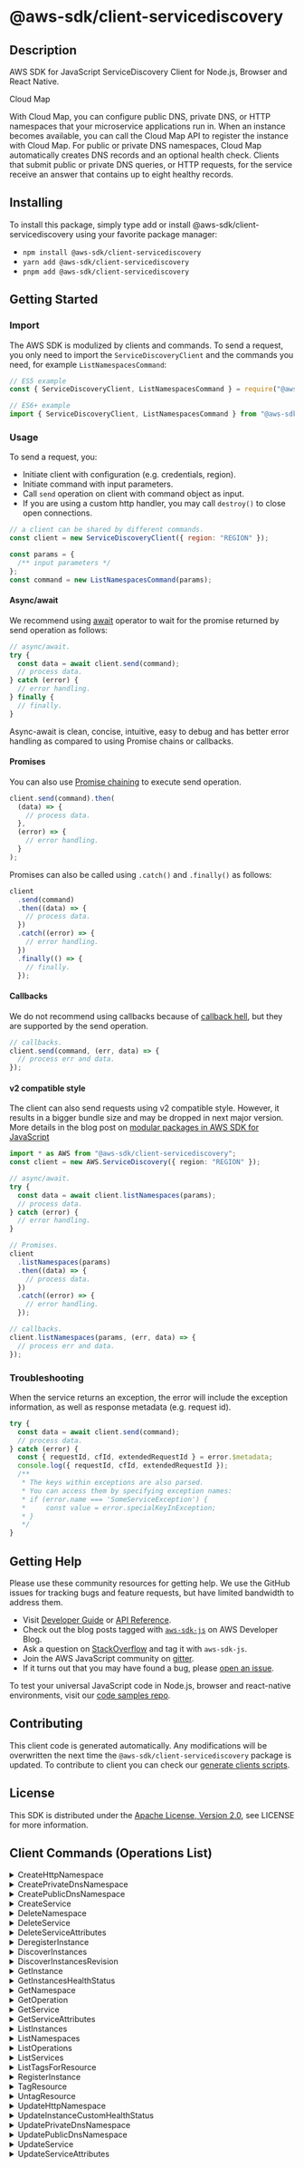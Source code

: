 <!-- generated file, do not edit directly -->

# @aws-sdk/client-servicediscovery

## Description

AWS SDK for JavaScript ServiceDiscovery Client for Node.js, Browser and React Native.

<fullname>Cloud Map</fullname>

<p>With Cloud Map, you can configure public DNS, private DNS, or HTTP namespaces that your
microservice applications run in. When an instance becomes available, you can call the Cloud Map
API to register the instance with Cloud Map. For public or private DNS namespaces, Cloud Map
automatically creates DNS records and an optional health check. Clients that submit public or
private DNS queries, or HTTP requests, for the service receive an answer that contains up to
eight healthy records. </p>

## Installing

To install this package, simply type add or install @aws-sdk/client-servicediscovery
using your favorite package manager:

- `npm install @aws-sdk/client-servicediscovery`
- `yarn add @aws-sdk/client-servicediscovery`
- `pnpm add @aws-sdk/client-servicediscovery`

## Getting Started

### Import

The AWS SDK is modulized by clients and commands.
To send a request, you only need to import the `ServiceDiscoveryClient` and
the commands you need, for example `ListNamespacesCommand`:

```js
// ES5 example
const { ServiceDiscoveryClient, ListNamespacesCommand } = require("@aws-sdk/client-servicediscovery");
```

```ts
// ES6+ example
import { ServiceDiscoveryClient, ListNamespacesCommand } from "@aws-sdk/client-servicediscovery";
```

### Usage

To send a request, you:

- Initiate client with configuration (e.g. credentials, region).
- Initiate command with input parameters.
- Call `send` operation on client with command object as input.
- If you are using a custom http handler, you may call `destroy()` to close open connections.

```js
// a client can be shared by different commands.
const client = new ServiceDiscoveryClient({ region: "REGION" });

const params = {
  /** input parameters */
};
const command = new ListNamespacesCommand(params);
```

#### Async/await

We recommend using [await](https://developer.mozilla.org/en-US/docs/Web/JavaScript/Reference/Operators/await)
operator to wait for the promise returned by send operation as follows:

```js
// async/await.
try {
  const data = await client.send(command);
  // process data.
} catch (error) {
  // error handling.
} finally {
  // finally.
}
```

Async-await is clean, concise, intuitive, easy to debug and has better error handling
as compared to using Promise chains or callbacks.

#### Promises

You can also use [Promise chaining](https://developer.mozilla.org/en-US/docs/Web/JavaScript/Guide/Using_promises#chaining)
to execute send operation.

```js
client.send(command).then(
  (data) => {
    // process data.
  },
  (error) => {
    // error handling.
  }
);
```

Promises can also be called using `.catch()` and `.finally()` as follows:

```js
client
  .send(command)
  .then((data) => {
    // process data.
  })
  .catch((error) => {
    // error handling.
  })
  .finally(() => {
    // finally.
  });
```

#### Callbacks

We do not recommend using callbacks because of [callback hell](http://callbackhell.com/),
but they are supported by the send operation.

```js
// callbacks.
client.send(command, (err, data) => {
  // process err and data.
});
```

#### v2 compatible style

The client can also send requests using v2 compatible style.
However, it results in a bigger bundle size and may be dropped in next major version. More details in the blog post
on [modular packages in AWS SDK for JavaScript](https://aws.amazon.com/blogs/developer/modular-packages-in-aws-sdk-for-javascript/)

```ts
import * as AWS from "@aws-sdk/client-servicediscovery";
const client = new AWS.ServiceDiscovery({ region: "REGION" });

// async/await.
try {
  const data = await client.listNamespaces(params);
  // process data.
} catch (error) {
  // error handling.
}

// Promises.
client
  .listNamespaces(params)
  .then((data) => {
    // process data.
  })
  .catch((error) => {
    // error handling.
  });

// callbacks.
client.listNamespaces(params, (err, data) => {
  // process err and data.
});
```

### Troubleshooting

When the service returns an exception, the error will include the exception information,
as well as response metadata (e.g. request id).

```js
try {
  const data = await client.send(command);
  // process data.
} catch (error) {
  const { requestId, cfId, extendedRequestId } = error.$metadata;
  console.log({ requestId, cfId, extendedRequestId });
  /**
   * The keys within exceptions are also parsed.
   * You can access them by specifying exception names:
   * if (error.name === 'SomeServiceException') {
   *     const value = error.specialKeyInException;
   * }
   */
}
```

## Getting Help

Please use these community resources for getting help.
We use the GitHub issues for tracking bugs and feature requests, but have limited bandwidth to address them.

- Visit [Developer Guide](https://docs.aws.amazon.com/sdk-for-javascript/v3/developer-guide/welcome.html)
  or [API Reference](https://docs.aws.amazon.com/AWSJavaScriptSDK/v3/latest/index.html).
- Check out the blog posts tagged with [`aws-sdk-js`](https://aws.amazon.com/blogs/developer/tag/aws-sdk-js/)
  on AWS Developer Blog.
- Ask a question on [StackOverflow](https://stackoverflow.com/questions/tagged/aws-sdk-js) and tag it with `aws-sdk-js`.
- Join the AWS JavaScript community on [gitter](https://gitter.im/aws/aws-sdk-js-v3).
- If it turns out that you may have found a bug, please [open an issue](https://github.com/aws/aws-sdk-js-v3/issues/new/choose).

To test your universal JavaScript code in Node.js, browser and react-native environments,
visit our [code samples repo](https://github.com/aws-samples/aws-sdk-js-tests).

## Contributing

This client code is generated automatically. Any modifications will be overwritten the next time the `@aws-sdk/client-servicediscovery` package is updated.
To contribute to client you can check our [generate clients scripts](https://github.com/aws/aws-sdk-js-v3/tree/main/scripts/generate-clients).

## License

This SDK is distributed under the
[Apache License, Version 2.0](http://www.apache.org/licenses/LICENSE-2.0),
see LICENSE for more information.

## Client Commands (Operations List)

<details>
<summary>
CreateHttpNamespace
</summary>

[Command API Reference](https://docs.aws.amazon.com/AWSJavaScriptSDK/v3/latest/client/servicediscovery/command/CreateHttpNamespaceCommand/) / [Input](https://docs.aws.amazon.com/AWSJavaScriptSDK/v3/latest/Package/-aws-sdk-client-servicediscovery/Interface/CreateHttpNamespaceCommandInput/) / [Output](https://docs.aws.amazon.com/AWSJavaScriptSDK/v3/latest/Package/-aws-sdk-client-servicediscovery/Interface/CreateHttpNamespaceCommandOutput/)

</details>
<details>
<summary>
CreatePrivateDnsNamespace
</summary>

[Command API Reference](https://docs.aws.amazon.com/AWSJavaScriptSDK/v3/latest/client/servicediscovery/command/CreatePrivateDnsNamespaceCommand/) / [Input](https://docs.aws.amazon.com/AWSJavaScriptSDK/v3/latest/Package/-aws-sdk-client-servicediscovery/Interface/CreatePrivateDnsNamespaceCommandInput/) / [Output](https://docs.aws.amazon.com/AWSJavaScriptSDK/v3/latest/Package/-aws-sdk-client-servicediscovery/Interface/CreatePrivateDnsNamespaceCommandOutput/)

</details>
<details>
<summary>
CreatePublicDnsNamespace
</summary>

[Command API Reference](https://docs.aws.amazon.com/AWSJavaScriptSDK/v3/latest/client/servicediscovery/command/CreatePublicDnsNamespaceCommand/) / [Input](https://docs.aws.amazon.com/AWSJavaScriptSDK/v3/latest/Package/-aws-sdk-client-servicediscovery/Interface/CreatePublicDnsNamespaceCommandInput/) / [Output](https://docs.aws.amazon.com/AWSJavaScriptSDK/v3/latest/Package/-aws-sdk-client-servicediscovery/Interface/CreatePublicDnsNamespaceCommandOutput/)

</details>
<details>
<summary>
CreateService
</summary>

[Command API Reference](https://docs.aws.amazon.com/AWSJavaScriptSDK/v3/latest/client/servicediscovery/command/CreateServiceCommand/) / [Input](https://docs.aws.amazon.com/AWSJavaScriptSDK/v3/latest/Package/-aws-sdk-client-servicediscovery/Interface/CreateServiceCommandInput/) / [Output](https://docs.aws.amazon.com/AWSJavaScriptSDK/v3/latest/Package/-aws-sdk-client-servicediscovery/Interface/CreateServiceCommandOutput/)

</details>
<details>
<summary>
DeleteNamespace
</summary>

[Command API Reference](https://docs.aws.amazon.com/AWSJavaScriptSDK/v3/latest/client/servicediscovery/command/DeleteNamespaceCommand/) / [Input](https://docs.aws.amazon.com/AWSJavaScriptSDK/v3/latest/Package/-aws-sdk-client-servicediscovery/Interface/DeleteNamespaceCommandInput/) / [Output](https://docs.aws.amazon.com/AWSJavaScriptSDK/v3/latest/Package/-aws-sdk-client-servicediscovery/Interface/DeleteNamespaceCommandOutput/)

</details>
<details>
<summary>
DeleteService
</summary>

[Command API Reference](https://docs.aws.amazon.com/AWSJavaScriptSDK/v3/latest/client/servicediscovery/command/DeleteServiceCommand/) / [Input](https://docs.aws.amazon.com/AWSJavaScriptSDK/v3/latest/Package/-aws-sdk-client-servicediscovery/Interface/DeleteServiceCommandInput/) / [Output](https://docs.aws.amazon.com/AWSJavaScriptSDK/v3/latest/Package/-aws-sdk-client-servicediscovery/Interface/DeleteServiceCommandOutput/)

</details>
<details>
<summary>
DeleteServiceAttributes
</summary>

[Command API Reference](https://docs.aws.amazon.com/AWSJavaScriptSDK/v3/latest/client/servicediscovery/command/DeleteServiceAttributesCommand/) / [Input](https://docs.aws.amazon.com/AWSJavaScriptSDK/v3/latest/Package/-aws-sdk-client-servicediscovery/Interface/DeleteServiceAttributesCommandInput/) / [Output](https://docs.aws.amazon.com/AWSJavaScriptSDK/v3/latest/Package/-aws-sdk-client-servicediscovery/Interface/DeleteServiceAttributesCommandOutput/)

</details>
<details>
<summary>
DeregisterInstance
</summary>

[Command API Reference](https://docs.aws.amazon.com/AWSJavaScriptSDK/v3/latest/client/servicediscovery/command/DeregisterInstanceCommand/) / [Input](https://docs.aws.amazon.com/AWSJavaScriptSDK/v3/latest/Package/-aws-sdk-client-servicediscovery/Interface/DeregisterInstanceCommandInput/) / [Output](https://docs.aws.amazon.com/AWSJavaScriptSDK/v3/latest/Package/-aws-sdk-client-servicediscovery/Interface/DeregisterInstanceCommandOutput/)

</details>
<details>
<summary>
DiscoverInstances
</summary>

[Command API Reference](https://docs.aws.amazon.com/AWSJavaScriptSDK/v3/latest/client/servicediscovery/command/DiscoverInstancesCommand/) / [Input](https://docs.aws.amazon.com/AWSJavaScriptSDK/v3/latest/Package/-aws-sdk-client-servicediscovery/Interface/DiscoverInstancesCommandInput/) / [Output](https://docs.aws.amazon.com/AWSJavaScriptSDK/v3/latest/Package/-aws-sdk-client-servicediscovery/Interface/DiscoverInstancesCommandOutput/)

</details>
<details>
<summary>
DiscoverInstancesRevision
</summary>

[Command API Reference](https://docs.aws.amazon.com/AWSJavaScriptSDK/v3/latest/client/servicediscovery/command/DiscoverInstancesRevisionCommand/) / [Input](https://docs.aws.amazon.com/AWSJavaScriptSDK/v3/latest/Package/-aws-sdk-client-servicediscovery/Interface/DiscoverInstancesRevisionCommandInput/) / [Output](https://docs.aws.amazon.com/AWSJavaScriptSDK/v3/latest/Package/-aws-sdk-client-servicediscovery/Interface/DiscoverInstancesRevisionCommandOutput/)

</details>
<details>
<summary>
GetInstance
</summary>

[Command API Reference](https://docs.aws.amazon.com/AWSJavaScriptSDK/v3/latest/client/servicediscovery/command/GetInstanceCommand/) / [Input](https://docs.aws.amazon.com/AWSJavaScriptSDK/v3/latest/Package/-aws-sdk-client-servicediscovery/Interface/GetInstanceCommandInput/) / [Output](https://docs.aws.amazon.com/AWSJavaScriptSDK/v3/latest/Package/-aws-sdk-client-servicediscovery/Interface/GetInstanceCommandOutput/)

</details>
<details>
<summary>
GetInstancesHealthStatus
</summary>

[Command API Reference](https://docs.aws.amazon.com/AWSJavaScriptSDK/v3/latest/client/servicediscovery/command/GetInstancesHealthStatusCommand/) / [Input](https://docs.aws.amazon.com/AWSJavaScriptSDK/v3/latest/Package/-aws-sdk-client-servicediscovery/Interface/GetInstancesHealthStatusCommandInput/) / [Output](https://docs.aws.amazon.com/AWSJavaScriptSDK/v3/latest/Package/-aws-sdk-client-servicediscovery/Interface/GetInstancesHealthStatusCommandOutput/)

</details>
<details>
<summary>
GetNamespace
</summary>

[Command API Reference](https://docs.aws.amazon.com/AWSJavaScriptSDK/v3/latest/client/servicediscovery/command/GetNamespaceCommand/) / [Input](https://docs.aws.amazon.com/AWSJavaScriptSDK/v3/latest/Package/-aws-sdk-client-servicediscovery/Interface/GetNamespaceCommandInput/) / [Output](https://docs.aws.amazon.com/AWSJavaScriptSDK/v3/latest/Package/-aws-sdk-client-servicediscovery/Interface/GetNamespaceCommandOutput/)

</details>
<details>
<summary>
GetOperation
</summary>

[Command API Reference](https://docs.aws.amazon.com/AWSJavaScriptSDK/v3/latest/client/servicediscovery/command/GetOperationCommand/) / [Input](https://docs.aws.amazon.com/AWSJavaScriptSDK/v3/latest/Package/-aws-sdk-client-servicediscovery/Interface/GetOperationCommandInput/) / [Output](https://docs.aws.amazon.com/AWSJavaScriptSDK/v3/latest/Package/-aws-sdk-client-servicediscovery/Interface/GetOperationCommandOutput/)

</details>
<details>
<summary>
GetService
</summary>

[Command API Reference](https://docs.aws.amazon.com/AWSJavaScriptSDK/v3/latest/client/servicediscovery/command/GetServiceCommand/) / [Input](https://docs.aws.amazon.com/AWSJavaScriptSDK/v3/latest/Package/-aws-sdk-client-servicediscovery/Interface/GetServiceCommandInput/) / [Output](https://docs.aws.amazon.com/AWSJavaScriptSDK/v3/latest/Package/-aws-sdk-client-servicediscovery/Interface/GetServiceCommandOutput/)

</details>
<details>
<summary>
GetServiceAttributes
</summary>

[Command API Reference](https://docs.aws.amazon.com/AWSJavaScriptSDK/v3/latest/client/servicediscovery/command/GetServiceAttributesCommand/) / [Input](https://docs.aws.amazon.com/AWSJavaScriptSDK/v3/latest/Package/-aws-sdk-client-servicediscovery/Interface/GetServiceAttributesCommandInput/) / [Output](https://docs.aws.amazon.com/AWSJavaScriptSDK/v3/latest/Package/-aws-sdk-client-servicediscovery/Interface/GetServiceAttributesCommandOutput/)

</details>
<details>
<summary>
ListInstances
</summary>

[Command API Reference](https://docs.aws.amazon.com/AWSJavaScriptSDK/v3/latest/client/servicediscovery/command/ListInstancesCommand/) / [Input](https://docs.aws.amazon.com/AWSJavaScriptSDK/v3/latest/Package/-aws-sdk-client-servicediscovery/Interface/ListInstancesCommandInput/) / [Output](https://docs.aws.amazon.com/AWSJavaScriptSDK/v3/latest/Package/-aws-sdk-client-servicediscovery/Interface/ListInstancesCommandOutput/)

</details>
<details>
<summary>
ListNamespaces
</summary>

[Command API Reference](https://docs.aws.amazon.com/AWSJavaScriptSDK/v3/latest/client/servicediscovery/command/ListNamespacesCommand/) / [Input](https://docs.aws.amazon.com/AWSJavaScriptSDK/v3/latest/Package/-aws-sdk-client-servicediscovery/Interface/ListNamespacesCommandInput/) / [Output](https://docs.aws.amazon.com/AWSJavaScriptSDK/v3/latest/Package/-aws-sdk-client-servicediscovery/Interface/ListNamespacesCommandOutput/)

</details>
<details>
<summary>
ListOperations
</summary>

[Command API Reference](https://docs.aws.amazon.com/AWSJavaScriptSDK/v3/latest/client/servicediscovery/command/ListOperationsCommand/) / [Input](https://docs.aws.amazon.com/AWSJavaScriptSDK/v3/latest/Package/-aws-sdk-client-servicediscovery/Interface/ListOperationsCommandInput/) / [Output](https://docs.aws.amazon.com/AWSJavaScriptSDK/v3/latest/Package/-aws-sdk-client-servicediscovery/Interface/ListOperationsCommandOutput/)

</details>
<details>
<summary>
ListServices
</summary>

[Command API Reference](https://docs.aws.amazon.com/AWSJavaScriptSDK/v3/latest/client/servicediscovery/command/ListServicesCommand/) / [Input](https://docs.aws.amazon.com/AWSJavaScriptSDK/v3/latest/Package/-aws-sdk-client-servicediscovery/Interface/ListServicesCommandInput/) / [Output](https://docs.aws.amazon.com/AWSJavaScriptSDK/v3/latest/Package/-aws-sdk-client-servicediscovery/Interface/ListServicesCommandOutput/)

</details>
<details>
<summary>
ListTagsForResource
</summary>

[Command API Reference](https://docs.aws.amazon.com/AWSJavaScriptSDK/v3/latest/client/servicediscovery/command/ListTagsForResourceCommand/) / [Input](https://docs.aws.amazon.com/AWSJavaScriptSDK/v3/latest/Package/-aws-sdk-client-servicediscovery/Interface/ListTagsForResourceCommandInput/) / [Output](https://docs.aws.amazon.com/AWSJavaScriptSDK/v3/latest/Package/-aws-sdk-client-servicediscovery/Interface/ListTagsForResourceCommandOutput/)

</details>
<details>
<summary>
RegisterInstance
</summary>

[Command API Reference](https://docs.aws.amazon.com/AWSJavaScriptSDK/v3/latest/client/servicediscovery/command/RegisterInstanceCommand/) / [Input](https://docs.aws.amazon.com/AWSJavaScriptSDK/v3/latest/Package/-aws-sdk-client-servicediscovery/Interface/RegisterInstanceCommandInput/) / [Output](https://docs.aws.amazon.com/AWSJavaScriptSDK/v3/latest/Package/-aws-sdk-client-servicediscovery/Interface/RegisterInstanceCommandOutput/)

</details>
<details>
<summary>
TagResource
</summary>

[Command API Reference](https://docs.aws.amazon.com/AWSJavaScriptSDK/v3/latest/client/servicediscovery/command/TagResourceCommand/) / [Input](https://docs.aws.amazon.com/AWSJavaScriptSDK/v3/latest/Package/-aws-sdk-client-servicediscovery/Interface/TagResourceCommandInput/) / [Output](https://docs.aws.amazon.com/AWSJavaScriptSDK/v3/latest/Package/-aws-sdk-client-servicediscovery/Interface/TagResourceCommandOutput/)

</details>
<details>
<summary>
UntagResource
</summary>

[Command API Reference](https://docs.aws.amazon.com/AWSJavaScriptSDK/v3/latest/client/servicediscovery/command/UntagResourceCommand/) / [Input](https://docs.aws.amazon.com/AWSJavaScriptSDK/v3/latest/Package/-aws-sdk-client-servicediscovery/Interface/UntagResourceCommandInput/) / [Output](https://docs.aws.amazon.com/AWSJavaScriptSDK/v3/latest/Package/-aws-sdk-client-servicediscovery/Interface/UntagResourceCommandOutput/)

</details>
<details>
<summary>
UpdateHttpNamespace
</summary>

[Command API Reference](https://docs.aws.amazon.com/AWSJavaScriptSDK/v3/latest/client/servicediscovery/command/UpdateHttpNamespaceCommand/) / [Input](https://docs.aws.amazon.com/AWSJavaScriptSDK/v3/latest/Package/-aws-sdk-client-servicediscovery/Interface/UpdateHttpNamespaceCommandInput/) / [Output](https://docs.aws.amazon.com/AWSJavaScriptSDK/v3/latest/Package/-aws-sdk-client-servicediscovery/Interface/UpdateHttpNamespaceCommandOutput/)

</details>
<details>
<summary>
UpdateInstanceCustomHealthStatus
</summary>

[Command API Reference](https://docs.aws.amazon.com/AWSJavaScriptSDK/v3/latest/client/servicediscovery/command/UpdateInstanceCustomHealthStatusCommand/) / [Input](https://docs.aws.amazon.com/AWSJavaScriptSDK/v3/latest/Package/-aws-sdk-client-servicediscovery/Interface/UpdateInstanceCustomHealthStatusCommandInput/) / [Output](https://docs.aws.amazon.com/AWSJavaScriptSDK/v3/latest/Package/-aws-sdk-client-servicediscovery/Interface/UpdateInstanceCustomHealthStatusCommandOutput/)

</details>
<details>
<summary>
UpdatePrivateDnsNamespace
</summary>

[Command API Reference](https://docs.aws.amazon.com/AWSJavaScriptSDK/v3/latest/client/servicediscovery/command/UpdatePrivateDnsNamespaceCommand/) / [Input](https://docs.aws.amazon.com/AWSJavaScriptSDK/v3/latest/Package/-aws-sdk-client-servicediscovery/Interface/UpdatePrivateDnsNamespaceCommandInput/) / [Output](https://docs.aws.amazon.com/AWSJavaScriptSDK/v3/latest/Package/-aws-sdk-client-servicediscovery/Interface/UpdatePrivateDnsNamespaceCommandOutput/)

</details>
<details>
<summary>
UpdatePublicDnsNamespace
</summary>

[Command API Reference](https://docs.aws.amazon.com/AWSJavaScriptSDK/v3/latest/client/servicediscovery/command/UpdatePublicDnsNamespaceCommand/) / [Input](https://docs.aws.amazon.com/AWSJavaScriptSDK/v3/latest/Package/-aws-sdk-client-servicediscovery/Interface/UpdatePublicDnsNamespaceCommandInput/) / [Output](https://docs.aws.amazon.com/AWSJavaScriptSDK/v3/latest/Package/-aws-sdk-client-servicediscovery/Interface/UpdatePublicDnsNamespaceCommandOutput/)

</details>
<details>
<summary>
UpdateService
</summary>

[Command API Reference](https://docs.aws.amazon.com/AWSJavaScriptSDK/v3/latest/client/servicediscovery/command/UpdateServiceCommand/) / [Input](https://docs.aws.amazon.com/AWSJavaScriptSDK/v3/latest/Package/-aws-sdk-client-servicediscovery/Interface/UpdateServiceCommandInput/) / [Output](https://docs.aws.amazon.com/AWSJavaScriptSDK/v3/latest/Package/-aws-sdk-client-servicediscovery/Interface/UpdateServiceCommandOutput/)

</details>
<details>
<summary>
UpdateServiceAttributes
</summary>

[Command API Reference](https://docs.aws.amazon.com/AWSJavaScriptSDK/v3/latest/client/servicediscovery/command/UpdateServiceAttributesCommand/) / [Input](https://docs.aws.amazon.com/AWSJavaScriptSDK/v3/latest/Package/-aws-sdk-client-servicediscovery/Interface/UpdateServiceAttributesCommandInput/) / [Output](https://docs.aws.amazon.com/AWSJavaScriptSDK/v3/latest/Package/-aws-sdk-client-servicediscovery/Interface/UpdateServiceAttributesCommandOutput/)

</details>

